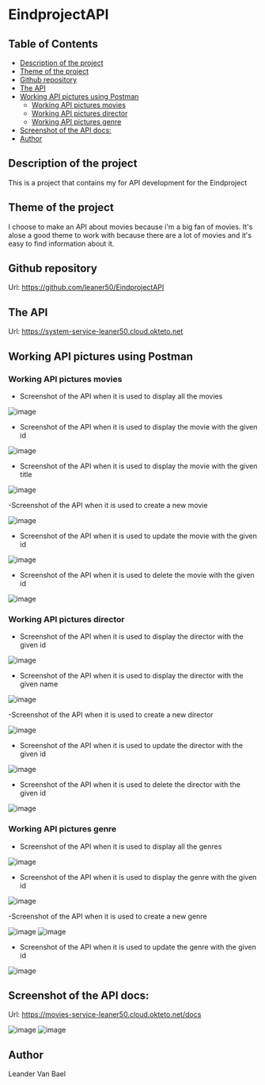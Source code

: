 # EindprojectAPI

## Table of Contents

- [Description of the project](#description-of-the-project)
- [Theme of the project](#theme-of-the-project)
- [Github repository](#github-repository)
- [The API](#the-api)
- [Working API pictures using Postman](#working-api-pictures-using-postman)
    - [Working API pictures movies](#working-api-pictures-movies)
    - [Working API pictures director](#working-api-pictures-director)
    - [Working API pictures genre](#working-api-pictures-genre)
- [Screenshot of the API docs:](#screenshot-of-the-api-docs)
- [Author](#author)


## Description of the project

This is a project that contains my for API development for the Eindproject

## Theme of the project

I choose to make an API about movies because i'm a big fan of movies. It's alose a good theme to work with because there are a lot of movies and it's easy to find information about it.


## Github repository
Url: https://github.com/leaner50/EindprojectAPI

## The API


Url: https://system-service-leaner50.cloud.okteto.net

## Working API pictures using Postman
### Working API pictures movies

- Screenshot of the API when it is used to display all the movies

![image](https://github.com/leaner50/EindprojectAPI/blob/main/img/Postman_movies_get.png)

- Screenshot of the API when it is used to display the movie with the given id

![image](https://github.com/leaner50/EindprojectAPI/blob/main/img/Postman_movies_with_id_get.png)

- Screenshot of the API when it is used to display the movie with the given title

![image](https://github.com/leaner50/EindprojectAPI/blob/main/img/Postman_movies_with_title_get.png)

-Screenshot of the API when it is used to create a new movie

![image](https://github.com/leaner50/EindprojectAPI/blob/main/img/Postman_movies_post.png)

- Screenshot of the API when it is used to update the movie with the given id

![image](https://github.com/leaner50/EindprojectAPI/blob/main/img/Postman_directors_put.png)

- Screenshot of the API when it is used to delete the movie with the given id

![image](https://github.com/leaner50/EindprojectAPI/blob/main/img/Postman_directors_delete.png)

### Working API pictures director

- Screenshot of the API when it is used to display the director with the given id

![image](https://github.com/leaner50/EindprojectAPI/blob/main/img/Postman_directors_with_id_get.png)

- Screenshot of the API when it is used to display the director with the given name

![image](https://github.com/leaner50/EindprojectAPI/blob/main/img/Postman_directors_with_name_get.png)

-Screenshot of the API when it is used to create a new director

![image](https://github.com/leaner50/EindprojectAPI/blob/main/img/Postman_directors_get.png)

- Screenshot of the API when it is used to update the director with the given id

![image](https://github.com/leaner50/EindprojectAPI/blob/main/img/Postman_directors_put.png)

- Screenshot of the API when it is used to delete the director with the given id

![image](https://github.com/leaner50/EindprojectAPI/blob/main/img/Postman_directors_delete.png)

### Working API pictures genre

- Screenshot of the API when it is used to display all the genres

![image](https://github.com/leaner50/EindprojectAPI/blob/main/img/Postman_genre_get.png)

- Screenshot of the API when it is used to display the genre with the given id

![image](https://github.com/leaner50/EindprojectAPI/blob/main/img/Postman_genre_with_id_get.png)

-Screenshot of the API when it is used to create a new genre

![image](https://github.com/leaner50/EindprojectAPI/blob/main/img/Postman_genre_post.png)
![image](https://github.com/leaner50/EindprojectAPI/blob/main/img/Postman_genre_already_exists.png)

- Screenshot of the API when it is used to update the genre with the given id

![image](https://github.com/leaner50/EindprojectAPI/blob/main/img/Postman_genre_with_id_put.png)

## Screenshot of the API docs:
Url: https://movies-service-leaner50.cloud.okteto.net/docs

![image](https://github.com/leaner50/EindprojectAPI/blob/main/img/screencapture-api-docs1.png)
![image](https://github.com/leaner50/EindprojectAPI/blob/main/img/screencapture-api-docs2.png)

## Author
Leander Van Bael





